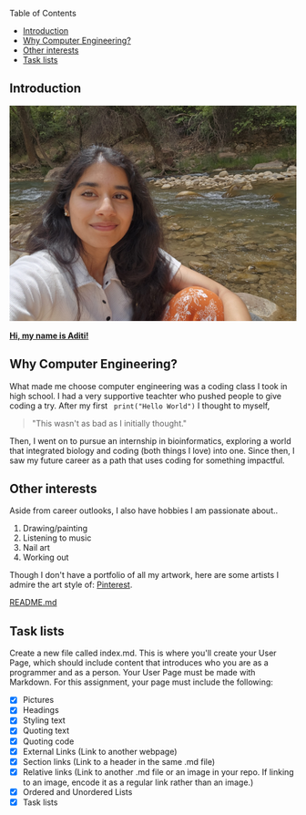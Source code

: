 Table of Contents
- [Introduction](#introduction)
- [Why Computer Engineering?](#why-computer-engineering)
- [Other interests](#other-interests)
- [Task lists](#task-lists)
   
## Introduction
![This is me](/intro_img.jpg)


<ins> **Hi, my name is Aditi!** </ins>

## Why Computer Engineering?
What made me choose computer engineering was a coding class I took in high school. I had a very supportive teachter who pushed people to give coding a try. After my first ``` print("Hello World")``` I thought to myself, 
> "This wasn't as bad as I initially thought."

Then, I went on to pursue an internship in bioinformatics, exploring a world that integrated biology and coding (both things I love) into one. Since then, I saw my future career as a path that uses coding for something impactful.

## Other interests
Aside from career outlooks, I also have hobbies I am passionate about..
1. Drawing/painting  
2. Listening to music  
3. Nail art  
4. Working out  

Though I don't have a portfolio of all my artwork, here are some artists I admire the art style of: [Pinterest](https://www.pinterest.com/pin/6966574420251446/).

[README.md](README.md)

## Task lists
Create a new file called index.md. This is where you'll create your User Page, which should include content that introduces who you are as a programmer and as a person. Your User Page must be made with Markdown. For this assignment, your page must include the following:
- [x] Pictures
- [x] Headings
- [x] Styling text
- [x] Quoting text
- [x] Quoting code
- [x] External Links (Link to another webpage)
- [x] Section links (Link to a header in the same .md file)
- [x] Relative links (Link to another .md file or an image in your repo. If linking to an image, encode it as a regular link rather than an image.)
- [x] Ordered and Unordered Lists
- [x] Task lists